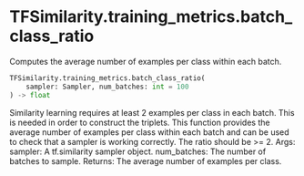# TFSimilarity.training_metrics.batch_class_ratio





Computes the average number of examples per class within each batch.

```python
TFSimilarity.training_metrics.batch_class_ratio(
    sampler: Sampler, num_batches: int = 100
) -> float
```



<!-- Placeholder for "Used in" -->
Similarity learning requires at least 2 examples per class in each batch.
This is needed in order to construct the triplets. This function
provides the average number of examples per class within each batch and
can be used to check that a sampler is working correctly.
The ratio should be >= 2.
Args:
    sampler: A tf.similarity sampler object.
    num_batches: The number of batches to sample.
Returns:
    The average number of examples per class.